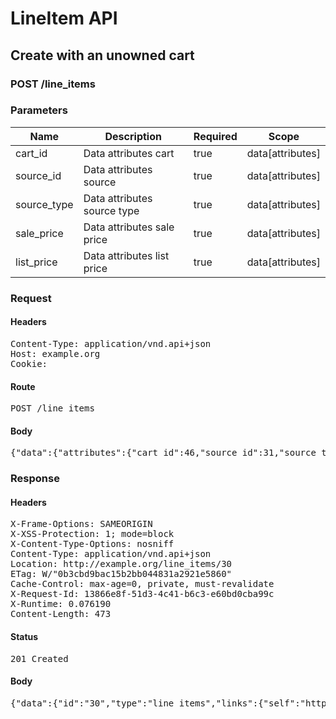 # LineItem API

## Create with an unowned cart

### POST /line_items

### Parameters

| Name | Description | Required | Scope |
|------|-------------|----------|-------|
| cart_id | Data attributes cart | true | data[attributes] |
| source_id | Data attributes source | true | data[attributes] |
| source_type | Data attributes source type | true | data[attributes] |
| sale_price | Data attributes sale price | true | data[attributes] |
| list_price | Data attributes list price | true | data[attributes] |

### Request

#### Headers

<pre>Content-Type: application/vnd.api+json
Host: example.org
Cookie: </pre>

#### Route

<pre>POST /line_items</pre>

#### Body

<pre>{"data":{"attributes":{"cart_id":46,"source_id":31,"source_type":"Item","sale_price":1.0,"list_price":1.0},"type":"line_items"}}</pre>

### Response

#### Headers

<pre>X-Frame-Options: SAMEORIGIN
X-XSS-Protection: 1; mode=block
X-Content-Type-Options: nosniff
Content-Type: application/vnd.api+json
Location: http://example.org/line_items/30
ETag: W/&quot;0b3cbd9bac15b2bb044831a2921e5860&quot;
Cache-Control: max-age=0, private, must-revalidate
X-Request-Id: 13866e8f-51d3-4c41-b6c3-e60bd0cba99c
X-Runtime: 0.076190
Content-Length: 473</pre>

#### Status

<pre>201 Created</pre>

#### Body

<pre>{"data":{"id":"30","type":"line_items","links":{"self":"http://example.org/line_items/30"},"attributes":{"cart_id":46,"sale_price":"1.0","list_price":"1.0","quantity":null,"created_at":"2018-01-17T19:36:06.906Z","updated_at":"2018-01-17T19:36:06.906Z","source_id":31,"source_type":"Item","source_sku":"IMASKU","options":{}},"relationships":{"cart":{"links":{"self":"http://example.org/line_items/30/relationships/cart","related":"http://example.org/line_items/30/cart"}}}}}</pre>
